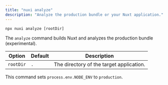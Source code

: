 ```yaml
---
title: "nuxi analyze"
description: "Analyze the production bundle or your Nuxt application."
---
```


```{bash}
npx nuxi analyze [rootDir]
```

The `analyze` command builds Nuxt and analyzes the production bundle (experimental).

Option        | Default          | Description
-------------------------|-----------------|------------------
`rootDir` | `.` | The directory of the target application.

This command sets `process.env.NODE_ENV` to `production`.

